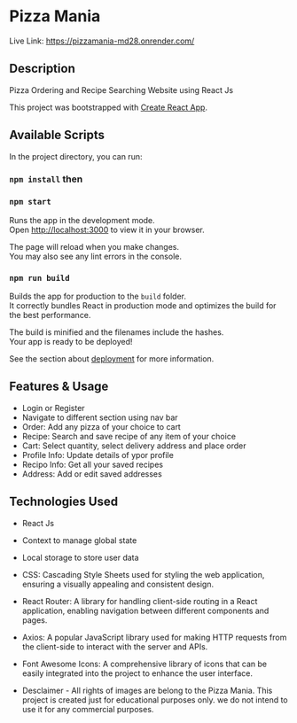 # Pizza Mania 
Live Link: https://pizzamania-md28.onrender.com/

## Description
Pizza Ordering and Recipe Searching Website using React Js

This project was bootstrapped with [Create React App](https://github.com/facebook/create-react-app).

## Available Scripts

In the project directory, you can run:

### `npm install` then 
### `npm start`

Runs the app in the development mode.\
Open [http://localhost:3000](http://localhost:3000) to view it in your browser.

The page will reload when you make changes.\
You may also see any lint errors in the console.

### `npm run build`

Builds the app for production to the `build` folder.\
It correctly bundles React in production mode and optimizes the build for the best performance.

The build is minified and the filenames include the hashes.\
Your app is ready to be deployed!

See the section about [deployment](https://facebook.github.io/create-react-app/docs/deployment) for more information.

## Features & Usage
- Login or Register
- Navigate to different section using nav bar
- Order: Add any pizza of your choice to cart
- Recipe: Search and save recipe of any item of your choice
- Cart: Select quantity, select delivery address and place order
- Profile Info: Update details of ypor profile
- Recipo Info: Get all your saved recipes
- Address: Add or edit saved addresses

## Technologies Used
- React Js 
- Context to manage global state
- Local storage to store user data
- CSS: Cascading Style Sheets used for styling the web application, ensuring a visually appealing and consistent design.
- React Router: A library for handling client-side routing in a React application, enabling navigation between different components and pages.
- Axios: A popular JavaScript library used for making HTTP requests from the client-side to interact with the server and APIs.
- Font Awesome Icons: A comprehensive library of icons that can be easily integrated into the project to enhance the user interface.

- Desclaimer - All rights of images are belong to the Pizza Mania. This project is created just for educational purposes only. we do not intend to use it for any commercial purposes.